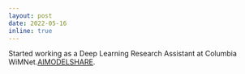 ```yaml
---
layout: post
date: 2022-05-16 
inline: true
---
```


Started working as a Deep Learning Research Assistant at Columbia WiMNet.[AIMODELSHARE](https://www.modelshare.org/).